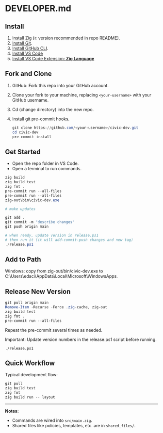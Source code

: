 # DEVELOPER.md

## Install

1. [Install Zig](https://ziglang.org/download/) (≥ version recommended in repo README).
2. [Install Git](https://git-scm.com/).
3. [Install GitHub CLI](https://cli.github.com/).
4. [Install VS Code](https://code.visualstudio.com/download)
5. [Install VS Code Extension: **Zig Language**](https://marketplace.visualstudio.com/items?itemName=ziglang.vscode-zig)

## Fork and Clone

1. GitHub: Fork this repo into your GitHub account.
2. Clone your fork to your machine, replacing `<your-username>` with your GitHub username.
3. Cd (change directory) into the new repo.
4. Install git pre-commit hooks.

    ```powershell
    git clone https://github.com/<your-username>/civic-dev.git
    cd civic-dev
    pre-commit install
    ```

## Get Started

- Open the repo folder in VS Code.
- Open a terminal to run commands.

```powershell
zig build
zig build test
zig fmt .
pre-commit run --all-files
pre-commit run --all-files
zig-out\bin\civic-dev.exe

# make updates

git add .
git commit -m "describe changes"
git push origin main

# when ready, update version in release.ps1
# then run it (it will add-commit-push changes and new tag)
./release.ps1
```

## Add to Path

Windows: copy from zig-out/bin/civic-dev.exe to C:\Users\edaci\AppData\Local\Microsoft\WindowsApps.

## Release New Version

```powershell
git pull origin main
Remove-Item -Recurse -Force .zig-cache, zig-out
zig build test
zig fmt .
pre-commit run --all-files
```

Repeat the pre-commit several times as needed.

Important: Update version numbers in the release.ps1 script before running.

```
./release.ps1
```


## Quick Workflow

Typical development flow:

```powershell
git pull
zig build test
zig fmt
zig build run -- layout
```

---

**Notes:**

- Commands are wired into `src/main.zig`.
- Shared files like policies, templates, etc. are in `shared_files/`.
